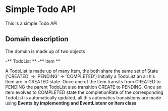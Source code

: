 # Simple Todo API
This is a simple Todo API

## Domain description
The domain is made up of two objects

-** TodoList **
-** Item **

A TodoList is made up of many Item, the both share the same set of State ('CREATED' => 'PENDING' => 'COMPLETED')
Initially a TodoList an all his Item are in CREATED state. Once one of the Item transits from CREATED to PENDING the parent TodoList also transition CREATE to PENDING. Once an item evolves to COMPLETED state the completionRate of the corresponding TodoList is automatically updated, all this automatics transistions are made using <b>Events by implementing and EventListenr on Item class</b>




